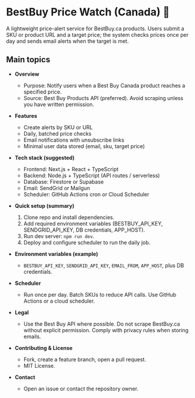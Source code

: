# BestBuy Price Watch (Canada) 🍁

A lightweight price-alert service for BestBuy.ca products. Users submit a SKU or product URL and a target price; the system checks prices once per day and sends email alerts when the target is met.

## Main topics

* **Overview**

  * Purpose: Notify users when a Best Buy Canada product reaches a specified price.
  * Source: Best Buy Products API (preferred). Avoid scraping unless you have written permission.

* **Features**

  * Create alerts by SKU or URL
  * Daily, batched price checks
  * Email notifications with unsubscribe links
  * Minimal user data stored (email, sku, target price)

* **Tech stack (suggested)**

  * Frontend: Next.js + React + TypeScript
  * Backend: Node.js + TypeScript (API routes / serverless)
  * Database: Firestore or Supabase
  * Email: SendGrid or Mailgun
  * Scheduler: GitHub Actions cron or Cloud Scheduler

* **Quick setup (summary)**

  1. Clone repo and install dependencies.
  2. Add required environment variables (BESTBUY\_API\_KEY, SENDGRID\_API\_KEY, DB credentials, APP\_HOST).
  3. Run dev server: `npm run dev`.
  4. Deploy and configure scheduler to run the daily job.

* **Environment variables (example)**

  * `BESTBUY_API_KEY`, `SENDGRID_API_KEY`, `EMAIL_FROM`, `APP_HOST`, plus DB credentials.

* **Scheduler**

  * Run once per day. Batch SKUs to reduce API calls. Use GitHub Actions or a cloud scheduler.

* **Legal**

  * Use the Best Buy API where possible. Do not scrape BestBuy.ca without explicit permission. Comply with privacy rules when storing emails.

* **Contributing & License**

  * Fork, create a feature branch, open a pull request.
  * MIT License.

* **Contact**

  * Open an issue or contact the repository owner.
